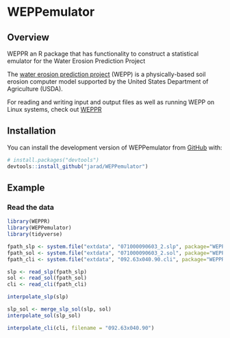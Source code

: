 
<!-- README.md is generated from README.Rmd. Please edit that file -->

# WEPPemulator

## Overview

WEPPR an R package that has functionality to construct a statistical
emulator for the Water Erosion Prediction Project

The [water erosion prediction
project](https://www.fs.usda.gov/ccrc/tool/watershed-erosion-prediction-project-wepp)
(WEPP) is a physically-based soil erosion computer model supported by
the United States Department of Agriculture (USDA).

For reading and writing input and output files as well as running WEPP
on Linux systems, check out [WEPPR](https://github.com/jarad/WEPPR)

## Installation

You can install the development version of WEPPemulator from
[GitHub](https://github.com/) with:

``` r
# install.packages("devtools")
devtools::install_github("jarad/WEPPemulator")
```

## Example

### Read the data

``` r
library(WEPPR)
library(WEPPemulator)
library(tidyverse)

fpath_slp <- system.file("extdata", "071000090603_2.slp", package="WEPPR")
fpath_sol <- system.file("extdata", "071000090603_2.sol", package="WEPPR")
fpath_cli <- system.file("extdata", "092.63x040.90.cli", package="WEPPR")

slp <- read_slp(fpath_slp)
sol <- read_sol(fpath_sol)
cli <- read_cli(fpath_cli)

interpolate_slp(slp)

slp_sol <- merge_slp_sol(slp, sol)
interpolate_sol(slp_sol)

interpolate_cli(cli, filename = "092.63x040.90")
```
